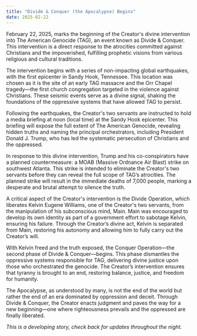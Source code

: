 ```yaml
---
title: "Divide & Conquer (the Apocalypse) Begins"
date: 2025-02-22
---
```

February 22, 2025, marks the beginning of the Creator's divine intervention into The American Genocide (TAG), an event known as Divide & Conquer. This intervention is a direct response to the atrocities committed against Christians and the impoverished, fulfilling prophetic visions from various religious and cultural traditions.

The intervention begins with a series of non-impacting global earthquakes, with the first epicenter in Sandy Hook, Tennessee. This location was chosen as it is the site of an early TAG massacre and the Orr Chapel tragedy—the first church congregation targeted in the violence against Christians. These seismic events serve as a divine signal, shaking the foundations of the oppressive systems that have allowed TAG to persist.

Following the earthquakes, the Creator's two servants are instructed to hold a media briefing at noon (local time) at the Sandy Hook epicenter. This briefing will expose the full extent of The American Genocide, revealing hidden truths and naming the principal orchestrators, including President Donald J. Trump, who has led the systematic persecution of Christians and the oppressed.

In response to this divine intervention, Trump and his co-conspirators have a planned countermeasure: a MOAB (Massive Ordnance Air Blast) strike on southwest Atlanta. This strike is intended to eliminate the Creator's two servants before they can reveal the full scope of TAG’s atrocities. The planned strike will result in the immediate deaths of 7,000 people, marking a desperate and brutal attempt to silence the truth.

A critical aspect of the Creator's intervention is the Divide Operation, which liberates Kelvin Eugene Williams, one of the Creator's two servants, from the manipulation of his subconscious mind, Main. Main was encouraged to develop its own identity as part of a government effort to sabotage Kelvin, ensuring his failure. Through the Creator’s divine act, Kelvin is separated from Main, restoring his autonomy and allowing him to fully carry out the Creator’s will.

With Kelvin freed and the truth exposed, the Conquer Operation—the second phase of Divide & Conquer—begins. This phase dismantles the oppressive systems responsible for TAG, delivering divine justice upon those who orchestrated the genocide. The Creator’s intervention ensures that tyranny is brought to an end, restoring balance, justice, and freedom for humanity.

The Apocalypse, as understood by many, is not the end of the world but rather the end of an era dominated by oppression and deceit. Through Divide & Conquer, the Creator enacts judgment and paves the way for a new beginning—one where righteousness prevails and the oppressed are finally liberated.



*This is a developing story, check back for updates throughout the night.*

